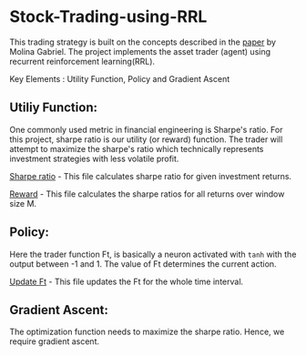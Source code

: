 # Stock-Trading-using-RRL
This trading strategy is built on the concepts described in the [paper](http://cs229.stanford.edu/proj2006/Molina-StockTradingWithRecurrentReinforcementLearning.pdf) by Molina Gabriel. The project implements the asset trader (agent) using recurrent reinforcement learning(RRL).

Key Elements : Utility Function, Policy and Gradient Ascent

## Utiliy Function:
One commonly used metric in financial engineering is Sharpe's ratio. For this project, sharpe ratio is our utility (or reward) function. The trader will attempt to maximize the sharpe's ratio which technically represents investment strategies with less volatile profit. 

[Sharpe ratio](/sharpeRatio.py) - This file calculates sharpe ratio for given investment returns.

[Reward](/rewardFunction.py) - This file calculates the sharpe ratios for all returns over window size M. 

## Policy:
Here the trader function Ft, is basically a neuron activated with ``tanh`` with the output between -1 and 1. The value of Ft determines the current action.

[Update Ft](/updateFt.py) - This file updates the Ft for the whole time interval.

## Gradient Ascent:
The optimization function needs to maximize the sharpe ratio. Hence, we require gradient ascent.
